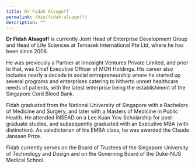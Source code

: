 ```yaml
---
title: Dr Fidah Alsagoff
permalink: /bio/fidah-alsagoff/
description: ""
---
```

  
**Dr Fidah Alsagof**f is currently Joint Head of Enterprise Development Group and Head of Life Sciences at Temasek International Pte Ltd, where he has been since 2008.

He was previously a Partner at Innosight Ventures Private Limited, and prior to that, was Chief Executive Officer of MOH Holdings. His career also includes nearly a decade in social entrepreneurship where he started up several programs and enterprises catering to hitherto unmet healthcare needs of patients, with the latest enterprise being the establishment of the Singapore Cord Blood Bank.

Fidah graduated from the National University of Singapore with a Bachelors of Medicine and Surgery, and later with a Masters of Medicine in Public Health. He attended INSEAD on a Lee Kuan Yew Scholarship for post-graduate studies, and subsequently graduated with an Executive MBA (with distinction). As valedictorian of his EMBA class, he was awarded the Claude Janssen Prize.

Fidah currently serves on the Board of Trustees of the Singapore University of Technology and Design and on the Governing Board of the Duke-NUS Medical School.